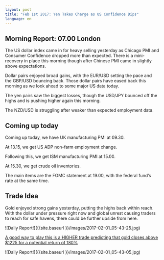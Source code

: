 ```yaml
---
layout: post
title: "Feb 1st 2017: Yen Takes Charge as US Confidence Dips"
language: en
---
```

## Morning Report: 07.00 London

The US dollar index came in for heavy selling yesterday as Chicago PMI and Consumer Confidence dropped more than expected. There is a mini-recovery in place this morning though after Chinese PMI came in slightly above expectations.

Dollar pairs enjoyed broad gains, with the EUR/USD setting the pace and the GBP/USD bouncing back. Those dollar pairs have eased back this morning as we look ahead to some major US data today.

The yen pairs saw the biggest losses, though the USD/JPY bounced off the highs and is pushing higher again this morning.

The NZD/USD is struggling after weaker than expected employment data.

## Coming up today

Coming up today, we have UK manufacturing PMI at 09.30.

At 13.15, we get US ADP non-farm employment change.

Following this, we get ISM manufacturing PMI at 15.00.

At 15.30, we get crude oil inventories.

The main items are the FOMC statement at 19.00, with the federal fund’s rate at the same time.

## Trade Idea

Gold enjoyed strong gains yesterday, putting the highs back within reach. With the dollar under pressure right now and global unrest causing traders to reach for safe havens, there could be further upside from here.

![Daily Report!]({{site.baseurl }}/images/2017-02-01_05-43-25.jpg)

<a href="%LINK%%?currency=GBP&amp;market=metals&amp;duration_amount=14&amp;duration_units=d&amp;amount=10&amp;amount_type=payout&amp;expiry_type=duration&amp;underlying=frxXAUUSD&amp;formname=higherlower&amp;barrier=1225" target="_blank">A good way to play this is a HIGHER trade predicting that gold closes above $1225 for a potential return of 180%</a>

![Daily Report!]({{site.baseurl }}/images/2017-02-01_05-43-05.jpg)